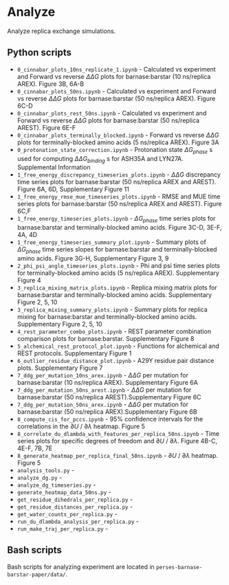 # Analyze
Analyze replica exchange simulations.

## Python scripts
- `0_cinnabar_plots_10ns_replicate_1.ipynb` - Calculated vs experiment and Forward vs reverse $\Delta\Delta G$ plots for barnase:barstar (10 ns/replica AREX). Figure 3B, 6A-B
- `0_cinnabar_plots_50ns.ipynb` - Calculated vs experiment and Forward vs reverse $\Delta\Delta G$ plots for barnase:barstar (50 ns/replica AREX). Figure 6C-D
- `0_cinnabar_plots_rest_50ns.ipynb` - Calculated vs experiment and Forward vs reverse $\Delta\Delta G$ plots for barnase:barstar (50 ns/replica AREST). Figure 6E-F
- `0_cinnabar_plots_terminally_blocked.ipynb` - Forward vs reverse $\Delta\Delta G$ plots for terminally-blocked amino acids (5 ns/replica AREX). Figure 3A
- `0_protonation_state_correction.ipynb` - Protonation state $\Delta G_{phase}$ s used for computing $\Delta\Delta G_{binding}$ s for ASH35A and LYN27A. Supplemental Information
- `1_free_energy_discrepancy_timeseries_plots.ipynb` - $\Delta\Delta G$ discrepancy time series plots for barnase:barstar (50 ns/replica AREX and AREST). Figure 6A, 6D, Supplementary Figure 11
- `1_free_energy_rmse_mue_timeseries_plots.ipynb` - RMSE and MUE time series plots for barnase:barstar (50 ns/replica AREX and AREST). Figure 6C,F
- `1_free_energy_timeseries_plots.ipynb` - $\Delta G_{phase}$ time series plots for barnase:barstar and terminally-blocked amino acids. Figure 3C-D, 3E-F, 4A, 4D
- `1_free_energy_timeseries_summary_plot.ipynb` - Summary plots of $\Delta G_{phase}$ time series slopes for barnase:barstar and terminally-blocked amino acids. Figure 3G-H, Supplementary Figure 3, 9
- `2_phi_psi_angle_timeseries_plots.ipynb` - Phi and psi time series plots for terminally-blocked amino acids (5 ns/replica AREX). Supplementary Figure 4
- `3_replica_mixing_matrix_plots.ipynb` - Replica mixing matrix plots for barnase:barstar and terminally-blocked amino acids. Supplementary Figure 2, 5, 10
- `3_replica_mixing_summary_plots.ipynb` - Summary plots for replica mixing for barnase:barstar and terminally-blocked amino acids. Supplementary Figure 2, 5, 10
- `4_rest_parameter_combo_plots.ipynb` - REST parameter combination comparison plots for barnase:barstar. Supplementary Figure 8
- `5_alchemical_rest_protocol_plot.ipynb` - Functions for alchemical and REST protocols. Supplementary Figure 1
- `6_outlier_residue_distance_plot.ipynb` - A29Y residue pair distance plots. Supplementary Figure 7
- `7_ddg_per_mutation_10ns_arex.ipynb` - $\Delta\Delta G$ per mutation for barnase:barstar (10 ns/replica AREX). Supplementary Figure 6A
- `7_ddg_per_mutation_50ns_arest.ipynb` - $\Delta\Delta G$ per mutation for barnase:barstar (50 ns/replica AREST).Supplementary Figure 6C
- `7_ddg_per_mutation_50ns_arex.ipynb` - $\Delta\Delta G$ per mutation for barnase:barstar (50 ns/replica AREX).Supplementary Figure 6B
- `8_compute_cis_for_pccs.ipynb` - 95% confidence intervals for the correlations in the $\partial U$ / $\partial \lambda$ heatmap. Figure 5
- `8_correlate_du_dlambda_with_features_per_replica_50ns.ipynb` - Time series plots for specific degrees of freedom and $\partial U$ / $\partial \lambda$. Figure 4B-C, 4E-F, 7B, 7E
- `8_generate_heatmap_per_replica_final_50ns.ipynb` - $\partial U$ / $\partial \lambda$ heatmap. Figure 5
- `analysis_tools.py` - 
- `analyze_dg.py` - 
- `analyze_dg_timeseries.py` - 
- `generate_heatmap_data_50ns.py` - 
- `get_residue_dihedrals_per_replica.py` - 
- `get_residue_distances_per_replica.py` - 
- `get_water_counts_per_replica.py` - 
- `run_du_dlambda_analysis_per_replica.py` - 
- `run_make_traj_per_replica.py` - 

## Bash scripts
Bash scripts for analyzing experiment are located in `perses-barnase-barstar-paper/data/`.
